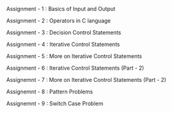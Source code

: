 Assignment - 1 : Basics of Input and Output

Assignment - 2 : Operators in C language

Assignment - 3 : Decision Control Statements

Assignment - 4 : Iterative Control Statements

Assignment - 5 : More on Iterative Control Statements

Assignment - 6 : Iterative Control Statements (Part - 2)

Assignemnt - 7 : More on Iterative Control Statements (Part - 2)

Assignemnt - 8 : Pattern Problems

Assignemnt - 9 : Switch Case Problem
